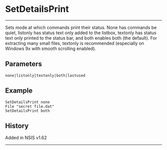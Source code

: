 # SetDetailsPrint

---

Sets mode at which commands print their status. None has commands be quiet, listonly has status text only added to the listbox, textonly has status text only printed to the status bar, and both enables both (the default). For extracting many small files, textonly is recommended (especially on Windows 9x with smooth scrolling enabled).

## Parameters

    none|listonly|textonly|both|lastused

## Example

	SetDetailsPrint none
	File "secret file.dat"
	SetDetailsPrint both

## History

Added in NSIS v1.62

---
